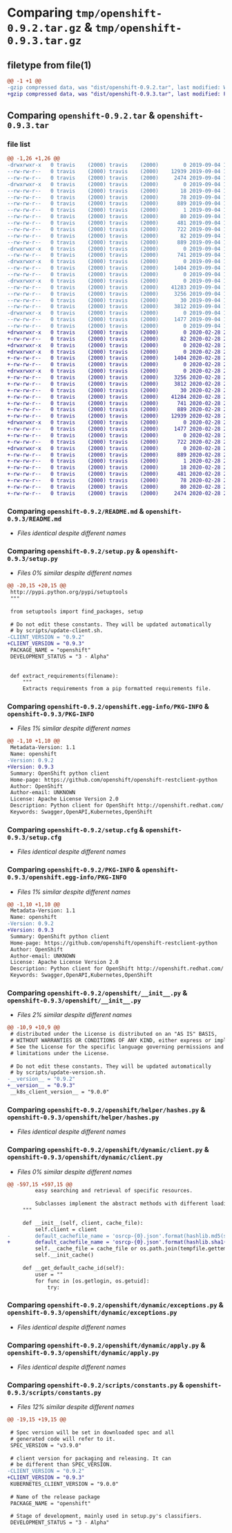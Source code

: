 # Comparing `tmp/openshift-0.9.2.tar.gz` & `tmp/openshift-0.9.3.tar.gz`

## filetype from file(1)

```diff
@@ -1 +1 @@
-gzip compressed data, was "dist/openshift-0.9.2.tar", last modified: Wed Sep  4 19:32:07 2019, max compression
+gzip compressed data, was "dist/openshift-0.9.3.tar", last modified: Fri Feb 28 21:59:57 2020, max compression
```

## Comparing `openshift-0.9.2.tar` & `openshift-0.9.3.tar`

### file list

```diff
@@ -1,26 +1,26 @@
-drwxrwxr-x   0 travis    (2000) travis    (2000)        0 2019-09-04 19:32:07.000000 openshift-0.9.2/
--rw-rw-r--   0 travis    (2000) travis    (2000)    12939 2019-09-04 19:31:35.000000 openshift-0.9.2/README.md
--rw-rw-r--   0 travis    (2000) travis    (2000)     2474 2019-09-04 19:31:35.000000 openshift-0.9.2/setup.py
-drwxrwxr-x   0 travis    (2000) travis    (2000)        0 2019-09-04 19:32:07.000000 openshift-0.9.2/openshift.egg-info/
--rw-rw-r--   0 travis    (2000) travis    (2000)       18 2019-09-04 19:32:07.000000 openshift-0.9.2/openshift.egg-info/top_level.txt
--rw-rw-r--   0 travis    (2000) travis    (2000)       78 2019-09-04 19:32:07.000000 openshift-0.9.2/openshift.egg-info/requires.txt
--rw-rw-r--   0 travis    (2000) travis    (2000)      889 2019-09-04 19:32:07.000000 openshift-0.9.2/openshift.egg-info/PKG-INFO
--rw-rw-r--   0 travis    (2000) travis    (2000)        1 2019-09-04 19:32:07.000000 openshift-0.9.2/openshift.egg-info/dependency_links.txt
--rw-rw-r--   0 travis    (2000) travis    (2000)       80 2019-09-04 19:32:07.000000 openshift-0.9.2/openshift.egg-info/entry_points.txt
--rw-rw-r--   0 travis    (2000) travis    (2000)      481 2019-09-04 19:32:07.000000 openshift-0.9.2/openshift.egg-info/SOURCES.txt
--rw-rw-r--   0 travis    (2000) travis    (2000)      722 2019-09-04 19:32:07.000000 openshift-0.9.2/setup.cfg
--rw-rw-r--   0 travis    (2000) travis    (2000)       82 2019-09-04 19:31:35.000000 openshift-0.9.2/requirements.txt
--rw-rw-r--   0 travis    (2000) travis    (2000)      889 2019-09-04 19:32:07.000000 openshift-0.9.2/PKG-INFO
-drwxrwxr-x   0 travis    (2000) travis    (2000)        0 2019-09-04 19:32:07.000000 openshift-0.9.2/openshift/
--rw-rw-r--   0 travis    (2000) travis    (2000)      741 2019-09-04 19:31:35.000000 openshift-0.9.2/openshift/__init__.py
-drwxrwxr-x   0 travis    (2000) travis    (2000)        0 2019-09-04 19:32:07.000000 openshift-0.9.2/openshift/helper/
--rw-rw-r--   0 travis    (2000) travis    (2000)     1404 2019-09-04 19:31:35.000000 openshift-0.9.2/openshift/helper/hashes.py
--rw-rw-r--   0 travis    (2000) travis    (2000)        0 2019-09-04 19:31:35.000000 openshift-0.9.2/openshift/helper/__init__.py
-drwxrwxr-x   0 travis    (2000) travis    (2000)        0 2019-09-04 19:32:07.000000 openshift-0.9.2/openshift/dynamic/
--rw-rw-r--   0 travis    (2000) travis    (2000)    41283 2019-09-04 19:31:35.000000 openshift-0.9.2/openshift/dynamic/client.py
--rw-rw-r--   0 travis    (2000) travis    (2000)     3256 2019-09-04 19:31:35.000000 openshift-0.9.2/openshift/dynamic/exceptions.py
--rw-rw-r--   0 travis    (2000) travis    (2000)       30 2019-09-04 19:31:35.000000 openshift-0.9.2/openshift/dynamic/__init__.py
--rw-rw-r--   0 travis    (2000) travis    (2000)     3812 2019-09-04 19:31:35.000000 openshift-0.9.2/openshift/dynamic/apply.py
-drwxrwxr-x   0 travis    (2000) travis    (2000)        0 2019-09-04 19:32:07.000000 openshift-0.9.2/scripts/
--rw-rw-r--   0 travis    (2000) travis    (2000)     1477 2019-09-04 19:31:35.000000 openshift-0.9.2/scripts/constants.py
--rw-rw-r--   0 travis    (2000) travis    (2000)        0 2019-09-04 19:31:35.000000 openshift-0.9.2/scripts/__init__.py
+drwxrwxr-x   0 travis    (2000) travis    (2000)        0 2020-02-28 21:59:57.000000 openshift-0.9.3/
+-rw-rw-r--   0 travis    (2000) travis    (2000)       82 2020-02-28 21:59:28.000000 openshift-0.9.3/requirements.txt
+drwxrwxr-x   0 travis    (2000) travis    (2000)        0 2020-02-28 21:59:57.000000 openshift-0.9.3/openshift/
+drwxrwxr-x   0 travis    (2000) travis    (2000)        0 2020-02-28 21:59:57.000000 openshift-0.9.3/openshift/helper/
+-rw-rw-r--   0 travis    (2000) travis    (2000)     1404 2020-02-28 21:59:28.000000 openshift-0.9.3/openshift/helper/hashes.py
+-rw-rw-r--   0 travis    (2000) travis    (2000)        0 2020-02-28 21:59:28.000000 openshift-0.9.3/openshift/helper/__init__.py
+drwxrwxr-x   0 travis    (2000) travis    (2000)        0 2020-02-28 21:59:57.000000 openshift-0.9.3/openshift/dynamic/
+-rw-rw-r--   0 travis    (2000) travis    (2000)     3256 2020-02-28 21:59:28.000000 openshift-0.9.3/openshift/dynamic/exceptions.py
+-rw-rw-r--   0 travis    (2000) travis    (2000)     3812 2020-02-28 21:59:28.000000 openshift-0.9.3/openshift/dynamic/apply.py
+-rw-rw-r--   0 travis    (2000) travis    (2000)       30 2020-02-28 21:59:28.000000 openshift-0.9.3/openshift/dynamic/__init__.py
+-rw-rw-r--   0 travis    (2000) travis    (2000)    41284 2020-02-28 21:59:28.000000 openshift-0.9.3/openshift/dynamic/client.py
+-rw-rw-r--   0 travis    (2000) travis    (2000)      741 2020-02-28 21:59:28.000000 openshift-0.9.3/openshift/__init__.py
+-rw-rw-r--   0 travis    (2000) travis    (2000)      889 2020-02-28 21:59:57.000000 openshift-0.9.3/PKG-INFO
+-rw-rw-r--   0 travis    (2000) travis    (2000)    12939 2020-02-28 21:59:28.000000 openshift-0.9.3/README.md
+drwxrwxr-x   0 travis    (2000) travis    (2000)        0 2020-02-28 21:59:57.000000 openshift-0.9.3/scripts/
+-rw-rw-r--   0 travis    (2000) travis    (2000)     1477 2020-02-28 21:59:28.000000 openshift-0.9.3/scripts/constants.py
+-rw-rw-r--   0 travis    (2000) travis    (2000)        0 2020-02-28 21:59:28.000000 openshift-0.9.3/scripts/__init__.py
+-rw-rw-r--   0 travis    (2000) travis    (2000)      722 2020-02-28 21:59:57.000000 openshift-0.9.3/setup.cfg
+drwxrwxr-x   0 travis    (2000) travis    (2000)        0 2020-02-28 21:59:57.000000 openshift-0.9.3/openshift.egg-info/
+-rw-rw-r--   0 travis    (2000) travis    (2000)      889 2020-02-28 21:59:57.000000 openshift-0.9.3/openshift.egg-info/PKG-INFO
+-rw-rw-r--   0 travis    (2000) travis    (2000)        1 2020-02-28 21:59:57.000000 openshift-0.9.3/openshift.egg-info/dependency_links.txt
+-rw-rw-r--   0 travis    (2000) travis    (2000)       18 2020-02-28 21:59:57.000000 openshift-0.9.3/openshift.egg-info/top_level.txt
+-rw-rw-r--   0 travis    (2000) travis    (2000)      481 2020-02-28 21:59:57.000000 openshift-0.9.3/openshift.egg-info/SOURCES.txt
+-rw-rw-r--   0 travis    (2000) travis    (2000)       78 2020-02-28 21:59:57.000000 openshift-0.9.3/openshift.egg-info/requires.txt
+-rw-rw-r--   0 travis    (2000) travis    (2000)       80 2020-02-28 21:59:57.000000 openshift-0.9.3/openshift.egg-info/entry_points.txt
+-rw-rw-r--   0 travis    (2000) travis    (2000)     2474 2020-02-28 21:59:28.000000 openshift-0.9.3/setup.py
```

### Comparing `openshift-0.9.2/README.md` & `openshift-0.9.3/README.md`

 * *Files identical despite different names*

### Comparing `openshift-0.9.2/setup.py` & `openshift-0.9.3/setup.py`

 * *Files 0% similar despite different names*

```diff
@@ -20,15 +20,15 @@
 http://pypi.python.org/pypi/setuptools
 """
 
 from setuptools import find_packages, setup
 
 # Do not edit these constants. They will be updated automatically
 # by scripts/update-client.sh.
-CLIENT_VERSION = "0.9.2"
+CLIENT_VERSION = "0.9.3"
 PACKAGE_NAME = "openshift"
 DEVELOPMENT_STATUS = "3 - Alpha"
 
 
 def extract_requirements(filename):
     """
     Extracts requirements from a pip formatted requirements file.
```

### Comparing `openshift-0.9.2/openshift.egg-info/PKG-INFO` & `openshift-0.9.3/PKG-INFO`

 * *Files 1% similar despite different names*

```diff
@@ -1,10 +1,10 @@
 Metadata-Version: 1.1
 Name: openshift
-Version: 0.9.2
+Version: 0.9.3
 Summary: OpenShift python client
 Home-page: https://github.com/openshift/openshift-restclient-python
 Author: OpenShift
 Author-email: UNKNOWN
 License: Apache License Version 2.0
 Description: Python client for OpenShift http://openshift.redhat.com/
 Keywords: Swagger,OpenAPI,Kubernetes,OpenShift
```

### Comparing `openshift-0.9.2/setup.cfg` & `openshift-0.9.3/setup.cfg`

 * *Files identical despite different names*

### Comparing `openshift-0.9.2/PKG-INFO` & `openshift-0.9.3/openshift.egg-info/PKG-INFO`

 * *Files 1% similar despite different names*

```diff
@@ -1,10 +1,10 @@
 Metadata-Version: 1.1
 Name: openshift
-Version: 0.9.2
+Version: 0.9.3
 Summary: OpenShift python client
 Home-page: https://github.com/openshift/openshift-restclient-python
 Author: OpenShift
 Author-email: UNKNOWN
 License: Apache License Version 2.0
 Description: Python client for OpenShift http://openshift.redhat.com/
 Keywords: Swagger,OpenAPI,Kubernetes,OpenShift
```

### Comparing `openshift-0.9.2/openshift/__init__.py` & `openshift-0.9.3/openshift/__init__.py`

 * *Files 2% similar despite different names*

```diff
@@ -10,9 +10,9 @@
 # distributed under the License is distributed on an "AS IS" BASIS,
 # WITHOUT WARRANTIES OR CONDITIONS OF ANY KIND, either express or implied.
 # See the License for the specific language governing permissions and
 # limitations under the License.
 
 # Do not edit these constants. They will be updated automatically
 # by scripts/update-version.sh.
-__version__ = "0.9.2"
+__version__ = "0.9.3"
 __k8s_client_version__ = "9.0.0"
```

### Comparing `openshift-0.9.2/openshift/helper/hashes.py` & `openshift-0.9.3/openshift/helper/hashes.py`

 * *Files identical despite different names*

### Comparing `openshift-0.9.2/openshift/dynamic/client.py` & `openshift-0.9.3/openshift/dynamic/client.py`

 * *Files 0% similar despite different names*

```diff
@@ -597,15 +597,15 @@
         easy searching and retrieval of specific resources.
 
         Subclasses implement the abstract methods with different loading strategies.
     """
 
     def __init__(self, client, cache_file):
         self.client = client
-        default_cachefile_name = 'osrcp-{0}.json'.format(hashlib.md5(self.__get_default_cache_id()).hexdigest())
+        default_cachefile_name = 'osrcp-{0}.json'.format(hashlib.sha1(self.__get_default_cache_id()).hexdigest())
         self.__cache_file = cache_file or os.path.join(tempfile.gettempdir(), default_cachefile_name)
         self.__init_cache()
 
     def __get_default_cache_id(self):
         user = ""
         for func in [os.getlogin, os.getuid]:
             try:
```

### Comparing `openshift-0.9.2/openshift/dynamic/exceptions.py` & `openshift-0.9.3/openshift/dynamic/exceptions.py`

 * *Files identical despite different names*

### Comparing `openshift-0.9.2/openshift/dynamic/apply.py` & `openshift-0.9.3/openshift/dynamic/apply.py`

 * *Files identical despite different names*

### Comparing `openshift-0.9.2/scripts/constants.py` & `openshift-0.9.3/scripts/constants.py`

 * *Files 12% similar despite different names*

```diff
@@ -19,15 +19,15 @@
 
 # Spec version will be set in downloaded spec and all
 # generated code will refer to it.
 SPEC_VERSION = "v3.9.0"
 
 # client version for packaging and releasing. It can
 # be different than SPEC_VERSION.
-CLIENT_VERSION = "0.9.2"
+CLIENT_VERSION = "0.9.3"
 KUBERNETES_CLIENT_VERSION = "9.0.0"
 
 # Name of the release package
 PACKAGE_NAME = "openshift"
 
 # Stage of development, mainly used in setup.py's classifiers.
 DEVELOPMENT_STATUS = "3 - Alpha"
```

